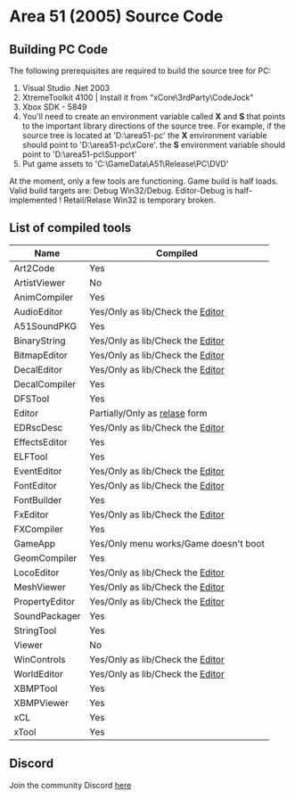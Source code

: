 # Area 51 (2005) Source Code

## Building PC Code

The following prerequisites are required to build the source tree for PC:

1. Visual Studio .Net 2003
2. XtremeToolkit 4100 | Install it from "xCore\3rdParty\CodeJock"
3. Xbox SDK - 5849
4. You'll need to create an environment variable called **X** and **S** that points to the important library directions of the source tree. For example, if the source tree is located at 'D:\area51-pc' the **X** environment variable should point to 'D:\area51-pc\xCore'. the **S** environment variable should point to 'D:\area51-pc\Support'
5. Put game assets to 'C:\GameData\A51\Release\PC\DVD'

At the moment, only a few tools are functioning. Game build is half loads. Valid build targets are: Debug Win32/Debug. Editor-Debug is half-implemented ! Retail/Relase Win32 is temporary broken.

## List of compiled tools
Name           | Compiled
---------------| ----------------------
Art2Code       | Yes
ArtistViewer   | No
AnimCompiler   | Yes
AudioEditor    | Yes/Only as lib/Check the [Editor](https://github.com/gabengaGamer/area51-pc/releases/tag/Editor)
A51SoundPKG    | Yes
BinaryString   | Yes/Only as lib/Check the [Editor](https://github.com/gabengaGamer/area51-pc/releases/tag/Editor)
BitmapEditor   | Yes/Only as lib/Check the [Editor](https://github.com/gabengaGamer/area51-pc/releases/tag/Editor)
DecalEditor    | Yes/Only as lib/Check the [Editor](https://github.com/gabengaGamer/area51-pc/releases/tag/Editor)
DecalCompiler  | Yes
DFSTool        | Yes
Editor         | Partially/Only as [relase](https://github.com/gabengaGamer/area51-pc/releases/tag/Editor) form
EDRscDesc      | Yes/Only as lib/Check the [Editor](https://github.com/gabengaGamer/area51-pc/releases/tag/Editor)
EffectsEditor  | Yes
ELFTool        | Yes
EventEditor    | Yes/Only as lib/Check the [Editor](https://github.com/gabengaGamer/area51-pc/releases/tag/Editor)
FontEditor     | Yes/Only as lib/Check the [Editor](https://github.com/gabengaGamer/area51-pc/releases/tag/Editor)
FontBuilder    | Yes
FxEditor       | Yes/Only as lib/Check the [Editor](https://github.com/gabengaGamer/area51-pc/releases/tag/Editor)
FXCompiler     | Yes
GameApp        | Yes/Only menu works/Game doesn't boot
GeomCompiler   | Yes
LocoEditor     | Yes/Only as lib/Check the [Editor](https://github.com/gabengaGamer/area51-pc/releases/tag/Editor)
MeshViewer     | Yes/Only as lib/Check the [Editor](https://github.com/gabengaGamer/area51-pc/releases/tag/Editor)
PropertyEditor | Yes/Only as lib/Check the [Editor](https://github.com/gabengaGamer/area51-pc/releases/tag/Editor)
SoundPackager  | Yes
StringTool     | Yes
Viewer         | No
WinControls    | Yes/Only as lib/Check the [Editor](https://github.com/gabengaGamer/area51-pc/releases/tag/Editor)
WorldEditor    | Yes/Only as lib/Check the [Editor](https://github.com/gabengaGamer/area51-pc/releases/tag/Editor)
XBMPTool       | Yes
XBMPViewer     | Yes
xCL            | Yes
xTool          | Yes

## Discord

Join the community Discord [here](https://discord.gg/7gGhFSjxsq)
